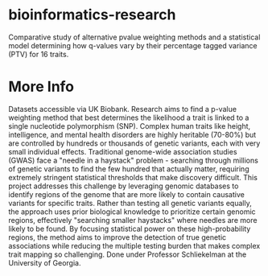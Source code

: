 # bioinformatics-research
Comparative study of alternative pvalue weighting methods and a statistical model determining how q-values vary by their percentage tagged variance (PTV) for 16 traits.

# More Info
Datasets accessible via UK Biobank. Research aims to find a p-value weighting method that best determines the likelihood a trait is linked to a single nucleotide polymorphism (SNP). Complex human traits like height, intelligence, and mental health disorders are highly heritable (70-80%) but are controlled by hundreds or thousands of genetic variants, each with very small individual effects. Traditional genome-wide association studies (GWAS) face a "needle in a haystack" problem - searching through millions of genetic variants to find the few hundred that actually matter, requiring extremely stringent statistical thresholds that make discovery difficult. This project addresses this challenge by leveraging genomic databases to identify regions of the genome that are more likely to contain causative variants for specific traits. Rather than testing all genetic variants equally, the approach uses prior biological knowledge to prioritize certain genomic regions, effectively "searching smaller haystacks" where needles are more likely to be found. By focusing statistical power on these high-probability regions, the method aims to improve the detection of true genetic associations while reducing the multiple testing burden that makes complex trait mapping so challenging. Done under Professor Schliekelman at the University of Georgia.
